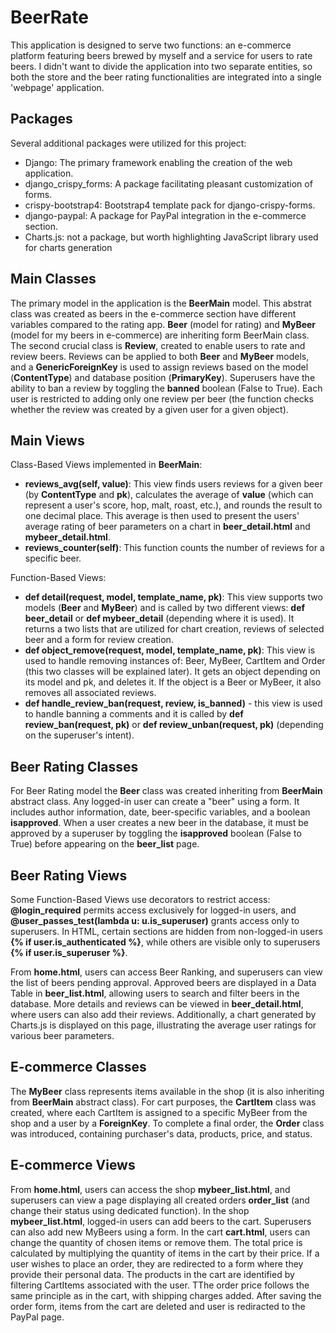 # BeerRate

This application is designed to serve two functions: an e-commerce platform featuring beers brewed by myself and a service for users to rate beers.
I didn't want to divide the application into two separate entities, so both the store and the beer rating functionalities are integrated into a single 'webpage' application.

## Packages

Several additional packages were utilized for this project:

- Django: The primary framework enabling the creation of the web application.
- django_crispy_forms: A package facilitating pleasant customization of forms.
- crispy-bootstrap4: Bootstrap4 template pack for django-crispy-forms.
- django-paypal: A package for PayPal integration in the e-commerce section.
- Charts.js: not a package, but worth highlighting JavaScript library used for charts generation

## Main Classes

The primary model in the application is the **BeerMain** model. This abstrat class was created as beers in the e-commerce section have different variables compared to the rating app. **Beer** (model for rating) and **MyBeer** (model for my beers in e-commerce) are inheriting form BeerMain class. 
The second crucial class is **Review**, created to enable users to rate and review beers. Reviews can be applied to both **Beer** and **MyBeer** models, and a **GenericForeignKey** is used to assign reviews based on the model (**ContentType**) and database position (**PrimaryKey**). Superusers have the ability to ban a review by toggling the **banned** boolean (False to True). Each user is restricted to adding only one review per beer (the function checks whether the review was created by a given user for a given object).

## Main Views

Class-Based Views implemented in **BeerMain**: 
- **reviews_avg(self, value)**: This view finds users reviews for a given beer (by **ContentType** and **pk**), calculates the average of **value** (which can represent a user's score, hop, malt, roast, etc.), and rounds the result to one decimal place. This average is then used to present the users' average rating of beer parameters on a chart in **beer_detail.html** and **mybeer_detail.html**.
- **reviews_counter(self)**: This function counts the number of reviews for a specific beer.

Function-Based Views:
- **def detail(request, model, template_name, pk)**: This view supports two models (**Beer** and **MyBeer**) and is called by two different views: **def beer_detail** or **def mybeer_detail** (depending where it is used). It returns a two lists that are utilized for chart creation, reviews of selected beer and a form for review creation.
- **def object_remove(request, model, template_name, pk)**: This view is used to handle removing instances of: Beer, MyBeer, CartItem and Order (this two classes will be explained later). It gets an object depending on its model and pk, and deletes it. If the object is a Beer or MyBeer, it also removes all associated reviews.
- **def handle_review_ban(request, review, is_banned)** - this view is used to handle banning a comments and it is called by **def review_ban(request, pk)** or **def review_unban(request, pk)** (depending on the superuser's intent).

## Beer Rating Classes

For Beer Rating model the **Beer** class was created inheriting from **BeerMain** abstract class. Any logged-in user can create a "beer" using a form. It includes author information, date, beer-specific variables, and a boolean **isapproved**. When a user creates a new beer in the database, it must be approved by a superuser by toggling the **isapproved** boolean (False to True) before appearing on the **beer_list** page.

## Beer Rating Views

Some Function-Based Views use decorators to restrict access: **@login_required**  permits access exclusively for logged-in users, and **@user_passes_test(lambda u: u.is_superuser)** grants access only to superusers. In HTML, certain sections are hidden from non-logged-in users **{% if user.is_authenticated %}**, while others are visible only to superusers **{% if user.is_superuser %}**.

From **home.html**, users can access Beer Ranking, and superusers can view the list of beers pending approval. Approved beers are displayed in a Data Table in **beer_list.html**, allowing users to search and filter beers in the database. More details and reviews can be viewed in **beer_detail.html**, where users can also add their reviews. Additionally, a chart generated by Charts.js is displayed on this page, illustrating the average user ratings for various beer parameters.

## E-commerce Classes

The **MyBeer** class represents items available in the shop (it is also inheriting from **BeerMain** abstract class). For cart purposes, the **CartItem** class was created, where each CartItem is assigned to a specific MyBeer from the shop and a user by a **ForeignKey**. To complete a final order, the **Order** class was introduced, containing purchaser's data, products, price, and status.

## E-commerce Views

From **home.html**, users can access the shop **mybeer_list.html**, and superusers can view a page displaying all created orders **order_list** (and change their status using dedicated function). In the shop **mybeer_list.html**, logged-in users can add beers to the cart. Superusers can also add new MyBeers using a form. In the cart **cart.html**, users can change the quantity of chosen items or remove them. The total price is calculated by multiplying the quantity of items in the cart by their price.  If a user wishes to place an order, they are redirected to a form where they provide their personal data. The products in the cart are identified by filtering CartItems associated with the user. TThe order price follows the same principle as in the cart, with shipping charges added. After saving the order form, items from the cart are deleted and user is rediracted to the PayPal page. 




